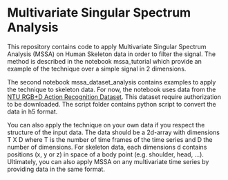 # Multivariate Singular Spectrum Analysis

This repository contains code to apply Multivariate Singular Spectrum Analysis (MSSA) on Human Skeleton data in order to filter the signal.
The method is described in the notebook mssa_tutorial which provide an example of the technique over a simple signal in 2 dimensions.

The second notebook mssa_dataset_analysis contains examples to apply the technique to skeleton data.
For now, the notebook uses data from the [NTU RGB+D Action Recognition Dataset](http://rose1.ntu.edu.sg/Datasets/actionRecognition.asp).
This dataset require authorization to be downloaded. The script folder contains python script to convert the data in h5 format.

You can also apply the technique on your own data if you respect the structure of the input data.
The data should be a 2d-array with dimensions T X D where T is the number of time frames of the time series and D the number of dimensions.
For skeleton data, each dimensions d contains positions (x, y or z) in space of a body point (e.g. shoulder, head, ...).
Ultimately, you can also apply MSSA on any multivariate time series by providing data in the same format.
